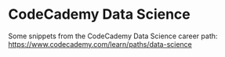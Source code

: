 # CodeCademy Data Science
Some snippets from the CodeCademy Data Science career path: https://www.codecademy.com/learn/paths/data-science
